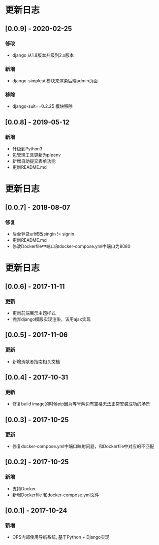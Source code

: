 # 更新日志

## [0.0.9] - 2020-02-25


### 修改

* django 从1.8版本升级到2.x版本


### 新增


* django-simpleui 模块来渲染后端admin页面

### 移除

* django-suit==0.2.25 模块移除




## [0.0.8] - 2019-05-12

### 新增

* 升级到Python3
* 包管理工具更新为pipenv
* 新增自助提交表单功能
* 更新README.md


# 更新日志

## [0.0.7] - 2018-08-07

### 修复

* 后台登录url修改singin != signin
* 更新README.md
* 修改Dockerfile中端口和docker-compose.yml中端口为8080


# 更新日志

## [0.0.6] - 2017-11-11

### 更新

* 更新前端展示主题样式
* 抛弃django模版实现渲染，该用ajax实现


## [0.0.5] - 2017-11-06

### 更新

* 新增贡献者指南相关文档


## [0.0.4] - 2017-10-31

### 更新

* 修复build image的时候pip因为等号两边有空格无法正常安装成功的场景


## [0.0.3] - 2017-10-25

### 更新

* 修复docker-compose.yml中端口映射问题，和Dockerfile中对应的不匹配


## [0.0.2] - 2017-10-25

### 新增

* 支持Docker
* 新增Dockerfile 和docker-compose.yml文件


## [0.0.1] - 2017-10-24

### 新增

* OPS内部使用导航系统, 基于Python + Django实现

